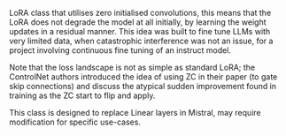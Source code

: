 LoRA class that utilises zero initialised convolutions, this means that the LoRA does not degrade the model at all initially, by learning the weight updates in a residual manner.
This idea was built to fine tune LLMs with very limited data, when catastrophic interference was not an issue, for a project involving continuous fine tuning of an instruct model.

Note that the loss landscape is not as simple as standard LoRA; the ControlNet authors introduced the idea of using ZC in their paper (to gate skip connections) and discuss the atypical sudden improvement found in training as the ZC start to flip and apply.

This class is designed to replace Linear layers in Mistral, may require modification for specific use-cases.
